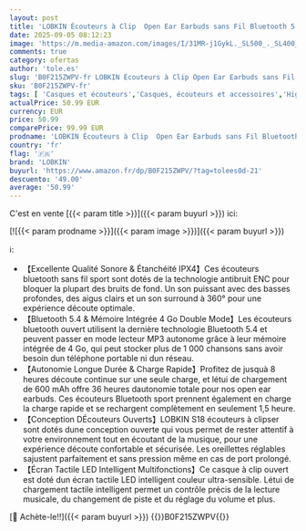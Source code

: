 ```yaml
---
layout: post
title: 'LOBKIN Écouteurs à Clip  Open Ear Earbuds sans Fil Bluetooth 5.4  Casque Conduction Osseuse avec Écran LED et Mémoire de 4 Go  Microphone HD Intégré  36 Heures d Autonomie'
date: 2025-09-05 08:12:23
image: 'https://m.media-amazon.com/images/I/31MR-j1GykL._SL500_._SL400_.jpg'
comments: true
category: ofertas
author: 'tole.es'
slug: 'B0F215ZWPV-fr LOBKIN Écouteurs à Clip Open Ear Earbuds sans Fil...'
sku: 'B0F215ZWPV-fr'
tags: [ 'Casques et écouteurs','Casques, écouteurs et accessoires','High-Tech','lobkin','Écouteurs à conduction osseuse','🇫🇷', ]
actualPrice: 50.99 EUR
currency: EUR
price: 50.99
comparePrice: 99.99 EUR
prodname: 'LOBKIN Écouteurs à Clip  Open Ear Earbuds sans Fil Bluetooth 5.4  Casque Conduction Osseuse avec Écran LED et Mémoire de 4 Go  Microphone HD Intégré  36 Heures d Autonomie'
country: 'fr'
flag: '🇫🇷'
brand: 'LOBKIN'
buyurl: 'https://www.amazon.fr/dp/B0F215ZWPV/?tag=tolees0d-21'
descuento: '49.00'
average: '50.99'
---
```


C'est en vente [{{< param title >}}]({{< param buyurl >}}) ici:

[![{{< param prodname >}}]({{< param image >}})]({{< param buyurl >}})

ℹ️:

- 【Excellente Qualité Sonore & Étanchéité IPX4】Ces écouteurs bluetooth sans fil sport sont dotés de la technologie antibruit ENC pour bloquer la plupart des bruits de fond. Un son puissant avec des basses profondes, des aigus clairs et un son surround à 360° pour une expérience découte optimale.
- 【Bluetooth 5.4 & Mémoire Intégrée 4 Go Double Mode】Les écouteurs bluetooth ouvert utilisent la dernière technologie Bluetooth 5.4 et peuvent passer en mode lecteur MP3 autonome grâce à leur mémoire intégrée de 4 Go, qui peut stocker plus de 1 000 chansons sans avoir besoin dun téléphone portable ni dun réseau.
- 【Autonomie Longue Durée & Charge Rapide】Profitez de jusquà 8 heures découte continue sur une seule charge, et létui de chargement de 600 mAh offre 36 heures dautonomie totale pour nos open ear earbuds. Ces écouteurs Bluetooth sport prennent également en charge la charge rapide et se rechargent complètement en seulement 1,5 heure.
- 【Conception DÉcouteurs Ouverts】LOBKIN S18 écouteurs à clipser sont dotés dune conception ouverte qui vous permet de rester attentif à votre environnement tout en écoutant de la musique, pour une expérience découte confortable et sécurisée. Les oreillettes réglables sajustent parfaitement et sans pression même en cas de port prolongé.
- 【Écran Tactile LED Intelligent Multifonctions】Ce casque à clip ouvert est doté dun écran tactile LED intelligent couleur ultra-sensible. Létui de chargement tactile intelligent permet un contrôle précis de la lecture musicale, du changement de piste et du réglage du volume et plus.

[🛒 Achète-le!!]({{< param buyurl >}})
{{<world>}}B0F215ZWPV{{</world>}}
